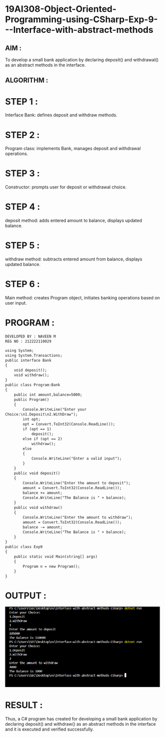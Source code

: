 # 19AI308-Object-Oriented-Programming-using-CSharp-Exp-9---Interface-with-abstract-methods

## AIM :
To develop a small bank application by declaring deposit() and withdrawal() as an abstract methods in the interface.

## ALGORITHM :
# STEP 1 :
Interface Bank: defines deposit and withdraw methods.

# STEP 2 :
Program class: implements Bank, manages deposit and withdrawal operations.

# STEP 3 :
Constructor: prompts user for deposit or withdrawal choice.

# STEP 4 :
deposit method: adds entered amount to balance, displays updated balance.

# STEP 5 :
withdraw method: subtracts entered amount from balance, displays updated balance.

# STEP 6 :
Main method: creates Program object, initiates banking operations based on user input.

# PROGRAM :
```
DEVELOPED BY : NAVEEN M
REG NO : 212222110029
```
```
using System;
using System.Transactions;
public interface Bank
{
    void deposit();
    void withdraw();
}
public class Program:Bank
{
    public int amount,balance=5000;
    public Program()
    {
        Console.WriteLine("Enter your Choice:\n1.Deposit\n2.WithDraw");
        int opt;
        opt = Convert.ToInt32(Console.ReadLine());
        if (opt == 1)
            deposit();
        else if (opt == 2)
            withdraw();
        else
        {
            Console.WriteLine("Enter a valid input");
        }
    }
    public void deposit()
    {
        Console.WriteLine("Enter the amount to deposit");
        amount = Convert.ToInt32(Console.ReadLine());
        balance += amount;
        Console.WriteLine("The Balance is " + balance);
    }
    public void withdraw()
    {
        Console.WriteLine("Enter the amount to withdraw");
        amount = Convert.ToInt32(Console.ReadLine());
        balance -= amount;
        Console.WriteLine("The Balance is " + balance);
    }
}
public class Exp9
{
    public static void Main(string[] args)
    {
        Program n = new Program();
    }
}
```

# OUTPUT :

![alt text](328932728-4a39df7e-88a6-4c24-bca1-1787badd4063.png)

# RESULT :
Thus, a C# program has created for developing a small bank application by declaring deposit() and withdraw() as an abstract methods in the interface and it is executed and verified successfully.